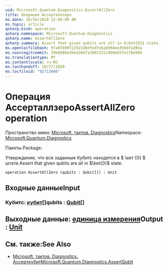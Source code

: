 ```yaml
---
uid: Microsoft.Quantum.Diagnostics.AssertAllZero
title: Операция Ассерталлзеро
ms.date: 10/26/2020 12:00:00 AM
ms.topic: article
qsharp.kind: operation
qsharp.namespace: Microsoft.Quantum.Diagnostics
qsharp.name: AssertAllZero
qsharp.summary: Assert that given qubits are all in $\ket{0}$ state.
ms.openlocfilehash: 9fa97699f22915d8dfedfe6ab994ee35b6fe20ba
ms.sourcegitcommit: 29e0d88a30e4166fa580132124b0eb57e1f0e986
ms.translationtype: MT
ms.contentlocale: ru-RU
ms.lasthandoff: 10/27/2020
ms.locfileid: "92713046"
---
```

# <a name="assertallzero-operation"></a><span data-ttu-id="43a20-102">Операция Ассерталлзеро</span><span class="sxs-lookup"><span data-stu-id="43a20-102">AssertAllZero operation</span></span>

<span data-ttu-id="43a20-103">Пространство имен: [Microsoft. тактов. Diagnostics](xref:Microsoft.Quantum.Diagnostics)</span><span class="sxs-lookup"><span data-stu-id="43a20-103">Namespace: [Microsoft.Quantum.Diagnostics](xref:Microsoft.Quantum.Diagnostics)</span></span>

<span data-ttu-id="43a20-104">Пакеты [](https://nuget.org/packages/)</span><span class="sxs-lookup"><span data-stu-id="43a20-104">Package: [](https://nuget.org/packages/)</span></span>


<span data-ttu-id="43a20-105">Утверждение, что все заданные Кубитс находятся в $ \кет {0} $ штате.</span><span class="sxs-lookup"><span data-stu-id="43a20-105">Assert that given qubits are all in $\ket{0}$ state.</span></span>

```qsharp
operation AssertAllZero (qubits : Qubit[]) : Unit
```


## <a name="input"></a><span data-ttu-id="43a20-106">Входные данные</span><span class="sxs-lookup"><span data-stu-id="43a20-106">Input</span></span>

### <a name="qubits--qubit"></a><span data-ttu-id="43a20-107">Кубитс: [кубит](xref:microsoft.quantum.lang-ref.qubit)[]</span><span class="sxs-lookup"><span data-stu-id="43a20-107">qubits : [Qubit](xref:microsoft.quantum.lang-ref.qubit)[]</span></span>





## <a name="output--unit"></a><span data-ttu-id="43a20-108">Выходные данные: [единица измерения](xref:microsoft.quantum.lang-ref.unit)</span><span class="sxs-lookup"><span data-stu-id="43a20-108">Output : [Unit](xref:microsoft.quantum.lang-ref.unit)</span></span>



## <a name="see-also"></a><span data-ttu-id="43a20-109">См. также:</span><span class="sxs-lookup"><span data-stu-id="43a20-109">See Also</span></span>

- [<span data-ttu-id="43a20-110">Microsoft. тактов. Diagnostics. Ассерткубит</span><span class="sxs-lookup"><span data-stu-id="43a20-110">Microsoft.Quantum.Diagnostics.AssertQubit</span></span>](xref:Microsoft.Quantum.Diagnostics.AssertQubit)